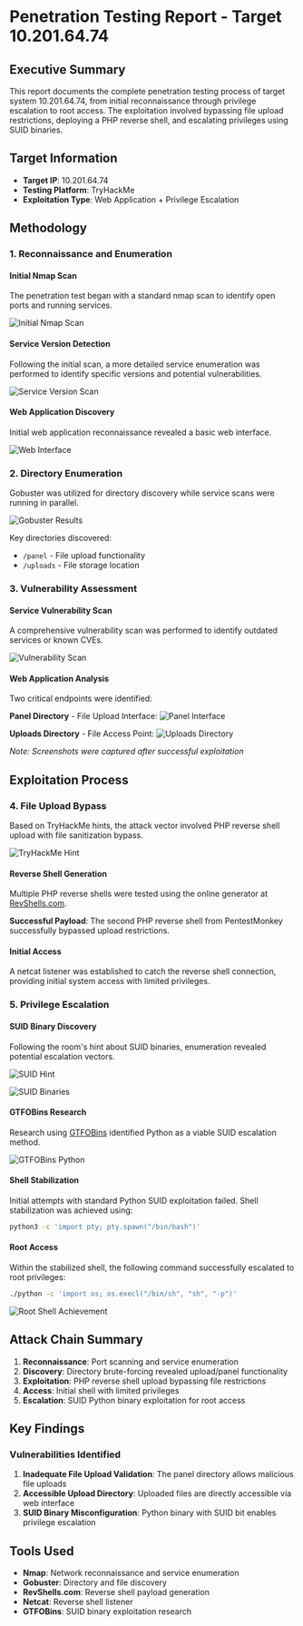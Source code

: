 # Penetration Testing Report - Target 10.201.64.74

## Executive Summary

This report documents the complete penetration testing process of target system 10.201.64.74, from initial reconnaissance through privilege escalation to root access. The exploitation involved bypassing file upload restrictions, deploying a PHP reverse shell, and escalating privileges using SUID binaries.

## Target Information

- **Target IP**: 10.201.64.74
- **Testing Platform**: TryHackMe
- **Exploitation Type**: Web Application + Privilege Escalation

## Methodology

### 1. Reconnaissance and Enumeration

#### Initial Nmap Scan

The penetration test began with a standard nmap scan to identify open ports and running services.

![Initial Nmap Scan](Pasted%20image%2020250806203408.png)

#### Service Version Detection

Following the initial scan, a more detailed service enumeration was performed to identify specific versions and potential vulnerabilities.

![Service Version Scan](Pasted%20image%2020250806203758.png)

#### Web Application Discovery

Initial web application reconnaissance revealed a basic web interface.

![Web Interface](Pasted%20image%2020250806203652.png)

### 2. Directory Enumeration

Gobuster was utilized for directory discovery while service scans were running in parallel.

![Gobuster Results](Pasted%20image%2020250806212549.png)

Key directories discovered:
- `/panel` - File upload functionality
- `/uploads` - File storage location

### 3. Vulnerability Assessment

#### Service Vulnerability Scan

A comprehensive vulnerability scan was performed to identify outdated services or known CVEs.

![Vulnerability Scan](Pasted%20image%2020250806212418.png)

#### Web Application Analysis

Two critical endpoints were identified:

**Panel Directory** - File Upload Interface:
![Panel Interface](Pasted%20image%2020250806212758.png)

**Uploads Directory** - File Access Point:
![Uploads Directory](Pasted%20image%2020250806212845.png)

*Note: Screenshots were captured after successful exploitation*

## Exploitation Process

### 4. File Upload Bypass

Based on TryHackMe hints, the attack vector involved PHP reverse shell upload with file sanitization bypass.

![TryHackMe Hint](Pasted%20image%2020250806213258.png)

#### Reverse Shell Generation

Multiple PHP reverse shells were tested using the online generator at [RevShells.com](https://www.revshells.com/).

**Successful Payload**: The second PHP reverse shell from PentestMonkey successfully bypassed upload restrictions.

#### Initial Access

A netcat listener was established to catch the reverse shell connection, providing initial system access with limited privileges.

### 5. Privilege Escalation

#### SUID Binary Discovery

Following the room's hint about SUID binaries, enumeration revealed potential escalation vectors.

![SUID Hint](Pasted%20image%2020250806213741.png)

![SUID Binaries](Pasted%20image%2020250806213940.png)

#### GTFOBins Research

Research using [GTFOBins](https://gtfobins.github.io/) identified Python as a viable SUID escalation method.

![GTFOBins Python](Pasted%20image%2020250806214132.png)

#### Shell Stabilization

Initial attempts with standard Python SUID exploitation failed. Shell stabilization was achieved using:

```bash
python3 -c 'import pty; pty.spawn("/bin/bash")'
```

#### Root Access

Within the stabilized shell, the following command successfully escalated to root privileges:

```bash
./python -c 'import os; os.execl("/bin/sh", "sh", "-p")'
```

![Root Shell Achievement](Pasted%20image%2020250806215055.png)

## Attack Chain Summary

1. **Reconnaissance**: Port scanning and service enumeration
2. **Discovery**: Directory brute-forcing revealed upload/panel functionality
3. **Exploitation**: PHP reverse shell upload bypassing file restrictions
4. **Access**: Initial shell with limited privileges
5. **Escalation**: SUID Python binary exploitation for root access

## Key Findings

### Vulnerabilities Identified

1. **Inadequate File Upload Validation**: The panel directory allows malicious file uploads
2. **Accessible Upload Directory**: Uploaded files are directly accessible via web interface
3. **SUID Binary Misconfiguration**: Python binary with SUID bit enables privilege escalation


## Tools Used

- **Nmap**: Network reconnaissance and service enumeration
- **Gobuster**: Directory and file discovery
- **RevShells.com**: Reverse shell payload generation
- **Netcat**: Reverse shell listener
- **GTFOBins**: SUID binary exploitation research

